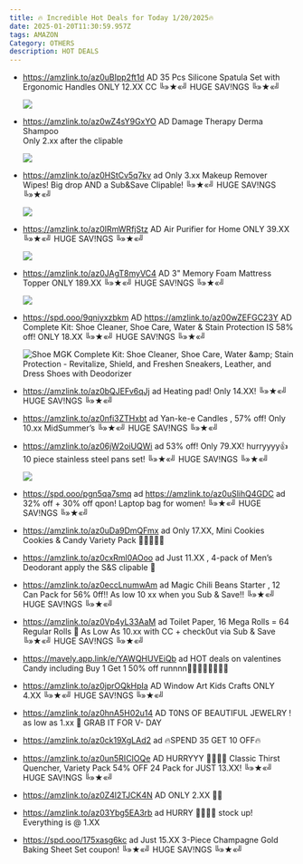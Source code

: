 ```yaml
---
title: 🔥 Incredible Hot Deals for Today 1/20/2025🔥
date: 2025-01-20T11:30:59.957Z
tags: AMAZON
Category: OTHERS
description: HOT DEALS
---
```

* https://amzlink.to/az0uBIpp2ft1d   AD
  35 Pcs Silicone Spatula Set with Ergonomic Handles ONLY 12.XX
  CC
  ╚»★«╝ HUGE SAV!NGS ╚»★«╝   <!--StartFragment-->

  ![](https://m.media-amazon.com/images/I/81rLm+DWUrL._AC_SL1500_.jpg)
* https://amzlink.to/az0wZ4sY9GxYO   AD
  Damage Therapy Derma Shampoo\
  Only 2.xx after the clipable <!--StartFragment-->

  ![](https://m.media-amazon.com/images/I/71G0Gwt6orL._SL1500_.jpg)
* https://amzlink.to/az0HStCv5q7kv   ad
  Only 3.xx 
  Makeup Remover Wipes! Big drop AND a Sub&Save Clipable! 
  ╚»★«╝ HUGE SAV!NGS ╚»★«╝   <!--StartFragment-->

  ![](https://m.media-amazon.com/images/I/71XUR11A+2L._SL1500_.jpg)
* https://amzlink.to/az0IRmWRfjStz   AD
  Air Purifier for Home  ONLY 39.XX
  ╚»★«╝ HUGE SAV!NGS ╚»★«╝   <!--StartFragment-->

  ![](https://m.media-amazon.com/images/I/61kglURs3pL._AC_SL1500_.jpg)
* https://amzlink.to/az0JAgT8myVC4   AD
  3" Memory Foam Mattress Topper  ONLY 189.XX
  ╚»★«╝ HUGE SAV!NGS ╚»★«╝   <!--StartFragment-->

  ![](https://m.media-amazon.com/images/I/71NbZE0In1L._AC_SL1500_.jpg)
* https://spd.ooo/9qniyxzbkm   AD
  https://amzlink.to/az00wZEFGC23Y  AD
  Complete Kit: Shoe Cleaner, Shoe Care, Water & Stain Protection IS 58% off! ONLY 18.XX
  ╚»★«╝ HUGE SAV!NGS ╚»★«╝   <!--StartFragment-->

  ![Shoe MGK Complete Kit: Shoe Cleaner, Shoe Care, Water \&amp; Stain Protection - Revitalize, Shield, and Freshen Sneakers, Leather, and Dress Shoes with Deodorizer](https://m.media-amazon.com/images/I/81DE--bzDzL._AC_SY500_.jpg)
* https://amzlink.to/az0bQJEFv6qJj   ad
  Heating pad! Only 14.XX!
  ╚»★«╝ HUGE SAV!NGS ╚»★«╝   
* https://amzlink.to/az0nfi3ZTHxbt  ad
  Yan-ke-e Candles , 57% off! Only 10.xx
  MidSummer’s 
  ╚»★«╝ HUGE SAV!NGS ╚»★«╝   
* https://amzlink.to/az06jW2oiUQWi   ad
  53% off! Only 79.XX! hurryyyy👍
  10 piece stainless steel pans set! 
  ╚»★«╝ HUGE SAV!NGS ╚»★«╝  <!--StartFragment-->

  ![](https://m.media-amazon.com/images/I/71C-hcmGAAL._AC_SL1500_.jpg)
* https://spd.ooo/pgn5qa7smq   ad
  https://amzlink.to/az0uSlihQ4GDC   ad
  32% off + 30% off qpon! 
  Laptop bag for women! 
  ╚»★«╝ HUGE SAV!NGS ╚»★«╝   
* https://amzlink.to/az0uDa9DmQFmx   ad
  Only 17.XX, Mini Cookies Cookies & Candy Variety Pack 🏃‍♀️🏃‍♂️🔥
* https://amzlink.to/az0cxRml0AOoo   ad
  Just 11.XX , 4-pack of Men’s Deodorant apply the S&S clipable  🚨
* https://amzlink.to/az0eccLnumwAm   ad
  Magic Chili Beans Starter , 12 Can Pack for 56% 0ff!! As low 10 xx when you Sub & Save!!
  ╚»★«╝ HUGE SAV!NGS ╚»★«╝   
* https://amzlink.to/az0Vp4yL33AaM   ad
  Toilet Paper, 16 Mega Rolls = 64 Regular Rolls 🧻
  As Low As 10.xx with CC + check0ut via Sub & Save
  ╚»★«╝ HUGE SAV!NGS ╚»★«╝   
* https://mavely.app.link/e/YAWQHUVEiQb   ad
  HOT deals on valentines Candy including Buy 1 Get 1 50% off runnnn🏃‍♀️🏃‍♂️🏃‍♀️🏃‍♂️
* https://amzlink.to/az0jprOQkHpIa  AD
  Window Art Kids Crafts  ONLY 4.XX
  ╚»★«╝ HUGE SAV!NGS ╚»★«╝   
* https://amzlink.to/az0hnA5H02u14  AD
  T0NS OF BEAUTIFUL JEWELRY ! as low as 1.xx 🤩
  GRAB IT FOR V- DAY
* https://amzlink.to/az0ck19XgLAd2  ad
  🔥SPEND 35 GET 10 OFF🔥
* https://amzlink.to/az0un5RICIOQe    AD
  HURRYYY 🏃‍♀️🏃‍♀️ Classic Thirst Quencher, Variety Pack
  54% OFF 24 Pack for JUST 13.XX! 
  ╚»★«╝ HUGE SAV!NGS ╚»★«╝   
* https://amzlink.to/az0Z4l2TJCK4N    AD
  ONLY 2.XX 🏃‍♂️
* https://amzlink.to/az03Ybg5EA3rb   ad
  HURRY 🏃‍♀️🏃‍♀️ stock up!
  Everything is @ 1.XX
* https://spd.ooo/175xasg6kc   ad
  Just 15.XX 
  3-Piece Champagne Gold Baking Sheet Set 
  coupon! 
  ╚»★«╝ HUGE SAV!NGS ╚»★«╝